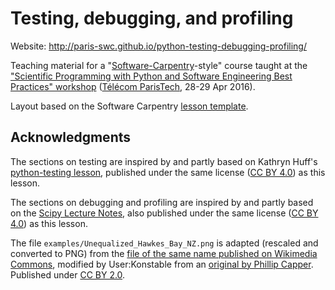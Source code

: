 # Testing, debugging, and profiling

Website: http://paris-swc.github.io/python-testing-debugging-profiling/

Teaching material for a
"[Software-Carpentry](http://software-carpentry.org/)-style" course taught at
the ["Scientific Programming with Python and Software Engineering Best Practices"
workshop](http://telecom-python.telenczuk.pl/) ([Télécom ParisTech](http://www.telecom-paristech.fr/eng), 28-29 Apr 2016).

Layout based on the Software Carpentry [lesson template](https://github.com/swcarpentry/lesson-template).

## Acknowledgments

The sections on testing are inspired by and partly based on Kathryn Huff's [python-testing lesson](http://katyhuff.github.io/python-testing/), published under the same license ([CC BY 4.0](https://creativecommons.org/licenses/by/4.0/)) as this lesson.

The sections on debugging and profiling are inspired by and partly based on
the [Scipy Lecture Notes](http://www.scipy-lectures.org/), also published
under the same license ([CC BY 4.0](https://creativecommons.org/licenses/by/4.0/))
as this lesson.

The file `examples/Unequalized_Hawkes_Bay_NZ.png` is adapted (rescaled and
converted to PNG) from the [file of the same name published on Wikimedia Commons](https://commons.wikimedia.org/w/index.php?curid=855363),
modified by User:Konstable from an [original by Phillip Capper](https://www.flickr.com/photos/42033648@N00/74545131/).
Published under [CC BY 2.0](https://creativecommons.org/licenses/by/2.0/).
